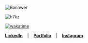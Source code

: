 ![Bannwer](https://github.com/H7KZ/H7KZ/assets/74021016/5f7fd862-a89f-479e-85e5-1d06d4116f3a)

<img src="https://komarev.com/ghpvc/?username=h7kz&label=Profile%20views&color=0e75b6&style=flat" alt="h7kz" />

[![wakatime](https://wakatime.com/badge/user/83d08927-be76-47d7-b1af-3eb6882c673a.svg)](https://wakatime.com/@83d08927-be76-47d7-b1af-3eb6882c673a)

**[LinkedIn](https://www.linkedin.com/in/jan-kom%C3%ADnek-36b4b7209/)** &nbsp;&nbsp; | &nbsp;&nbsp; **[Portfolio](https://kominekjan.cz)** &nbsp;&nbsp; | &nbsp;&nbsp; **[Instagram](https://www.instagram.com/jan_kominek/)**
